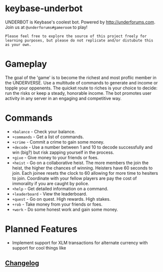 # keybase-underbot
 
UNDERBOT is Keybase's coolest bot. Powered by http://underforums.com. Join us at `@underforums#gameroom` to play!

```
Please feel free to explore the source of this project freely for learning purposes, but please do not replicate and/or distubute this as your own.
```

# Gameplay
The goal of the 'game' is to become the richest and most proflic member in the UNDERVERSE. Use a multitude of commands to generate and income or topple your oppenents. The quicket route to riches is your choice to decide: run the risks or keep a steady, honorable income. The bot promotes user activity in any server in an engaging and competitive way.

# Commands
- `+balance` - Check your balance.
- `+commands` - Get a list of commands.
- `+crime` - Commit a crime to gain some money.
- `+decode` - Use a number between 1 and 10 to decode successfully and win (big?) but risk zapping yourself in the process.
- `+give` - Give money to your friends or foes.
- `+heist` - Go on a collaborative heist. The more members the join the heist, the higher the chances of winning. Heisters have 60 seconds to join. Each joinee resets the clock to 60 allowing for more time to hesiters to join. Coordinate with your fellow players are pay the cost of immorality if you are caught by police.
- `+help` - Get detailed information on a command.
- `+leaderboard` - View the leaderboard.
- `+quest` - Go on quest. High rewards. High stakes.
- `+rob` - Take money from your friends or foes.
- `+work` - Do some honest work and gain some money.

# Planned Features
- Implement support for XLM transactions for alternate currency with support for cool things like

## [Changelog](https://github.com/al5ina5/keybase-underbot/blob/master/CHANGELOG.md)
